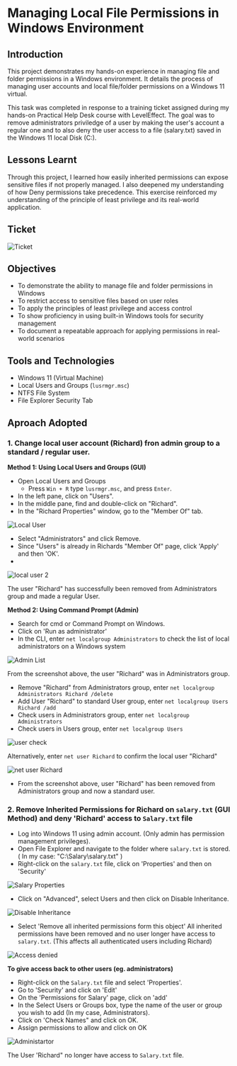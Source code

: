 # Managing Local File Permissions in Windows Environment

## Introduction
This project demonstrates my hands-on experience in managing file and folder permissions in a Windows environment. It details the process of managing user accounts and local file/folder permissions on a Windows 11 virtual.

This task was completed in response to a training ticket assigned during my hands-on Practical Help Desk course with LevelEffect. The goal was to remove administrators priviledge of a user by making the user's account a regular one and to also deny the user access to a file (salary.txt) saved in the Windows 11 local Disk (C:).

## Lessons Learnt
Through this project, I learned how easily inherited permissions can expose sensitive files if not properly managed. I also deepened my understanding of how Deny permissions take precedence. This exercise reinforced my understanding of the principle of least privilege and its real-world application.

## Ticket
![Ticket](https://github.com/Judeorabueze/Local-File-Permissions-in-Windows/blob/main/ticket.PNG)

## Objectives
- To demonstrate the ability to manage file and folder permissions in Windows
- To restrict access to sensitive files based on user roles
- To apply the principles of least privilege and access control
- To show proficiency in using built-in Windows tools for security management
- To document a repeatable approach for applying permissions in real-world scenarios

## Tools and Technologies
- Windows 11 (Virtual Machine)
- Local Users and Groups (`lusrmgr.msc`)
- NTFS File System
- File Explorer Security Tab

## Aproach Adopted

### 1. Change local user account (Richard) fron admin group to a standard / regular user.

<b>Method 1: Using Local Users and Groups (GUI)</b>
-  Open Local Users and Groups
    - Press `Win + R` type `lusrmgr.msc`, and press `Enter`.
- In the left pane, click on "Users".
- In the middle pane, find and double-click on "Richard".
- In the "Richard Properties" window, go to the "Member Of" tab.

![Local User](https://github.com/Judeorabueze/Local-File-Permissions-in-Windows/blob/main/Loca%20User.PNG)

- Select "Administrators" and click Remove.
- Since "Users" is already in Richards "Member Of" page, click 'Apply' and then 'OK'.
- 
![local user 2](https://github.com/Judeorabueze/Local-File-Permissions-in-Windows/blob/main/Local%20user%202.PNG)

The user "Richard" has successfully been removed from Administrators group and made a regular User.

<b> Method 2: Using Command Prompt (Admin)</b>
- Search for cmd or Command Prompt on Windows.
- Click on 'Run as administrator'
- In the CLI, enter `net localgroup Administrators` to check the list of local administrators on a Windows system 

![Admin List](https://github.com/Judeorabueze/Local-File-Permissions-in-Windows/blob/main/Admin.PNG)

From the screenshot above, the user "Richard" was in Administrators group.

- Remove "Richard" from Administrators group, enter `net localgroup Administrators Richard /delete`
- Add User "Richard" to standard User group, enter `net localgroup Users Richard /add`
- Check users in Administrators group, enter `net localgroup Administrators`
- Check users in Users group, enter `net localgroup Users`

![user check](https://github.com/Judeorabueze/Local-File-Permissions-in-Windows/blob/main/User%20group%20cli.PNG)

Alternatively, enter `net user Richard` to confirm the local user "Richard"

![net user Richard](https://github.com/Judeorabueze/Local-File-Permissions-in-Windows/blob/main/netuser.PNG)

- From the screenshot above, user "Richard" has been removed from Administrators group and now a standard user.

### 2. Remove Inherited Permissions for Richard on `salary.txt` (GUI Method) and deny 'Richard' access to `Salary.txt` file

- Log into Windows 11 using admin account. (Only admin has permission management privileges).
- Open File Explorer and navigate to the folder where `salary.txt` is stored. ( In my case: "C:\Salary\salary.txt" )
- Right-click on the `salary.txt` file, click on 'Properties' and then on 'Security'

![Salary Properties](https://github.com/Judeorabueze/Local-File-Permissions-in-Windows/blob/main/salary%20properties.PNG)

- Click on "Advanced", select Users and then click on Disable Inheritance.
  
![Disable Inheritance](https://github.com/Judeorabueze/Local-File-Permissions-in-Windows/blob/main/Disable%20inheritance.PNG)

- Select 'Remove all inherited permissions form this object'
All inherited permissions have been removed and no user longer have access to `salary.txt`. (This affects all authenticated users including Richard)

![Access denied](https://github.com/Judeorabueze/Local-File-Permissions-in-Windows/blob/main/Access%20denied.PNG)

<b>To give access back to other users (eg. administrators)</b>
- Right-click on the `Salary.txt` file and select 'Properties'.
- Go to 'Security' and click on 'Edit'
- On the 'Permissions for Salary' page, click on 'add'
- In the Select Users or Groups box, type the name of the user or group you wish to add (In my case, Administrators).
- Click on 'Check Names" and click on OK.
- Assign permissions to allow and click on OK

![Administartor](https://github.com/Judeorabueze/Local-File-Permissions-in-Windows/blob/main/Administr.PNG)

The User 'Richard" no longer have access to `Salary.txt` file.
